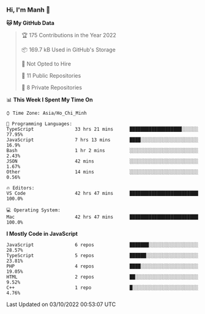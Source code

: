 ### Hi, I'm Manh 👋

<!--START_SECTION:waka-->
**🐱 My GitHub Data** 

> 🏆 175 Contributions in the Year 2022
 > 
> 📦 169.7 kB Used in GitHub's Storage 
 > 
> 🚫 Not Opted to Hire
 > 
> 📜 11 Public Repositories 
 > 
> 🔑 8 Private Repositories  
 > 
📊 **This Week I Spent My Time On** 

```text
⌚︎ Time Zone: Asia/Ho_Chi_Minh

💬 Programming Languages: 
TypeScript               33 hrs 21 mins      ███████████████████░░░░░░   77.95% 
JavaScript               7 hrs 13 mins       ████░░░░░░░░░░░░░░░░░░░░░   16.9% 
Bash                     1 hr 2 mins         ░░░░░░░░░░░░░░░░░░░░░░░░░   2.43% 
JSON                     42 mins             ░░░░░░░░░░░░░░░░░░░░░░░░░   1.67% 
Other                    14 mins             ░░░░░░░░░░░░░░░░░░░░░░░░░   0.56%

🔥 Editors: 
VS Code                  42 hrs 47 mins      █████████████████████████   100.0%

💻 Operating System: 
Mac                      42 hrs 47 mins      █████████████████████████   100.0%

```

**I Mostly Code in JavaScript** 

```text
JavaScript               6 repos             ███████░░░░░░░░░░░░░░░░░░   28.57% 
TypeScript               5 repos             ██████░░░░░░░░░░░░░░░░░░░   23.81% 
PHP                      4 repos             ████░░░░░░░░░░░░░░░░░░░░░   19.05% 
HTML                     2 repos             ██░░░░░░░░░░░░░░░░░░░░░░░   9.52% 
C++                      1 repo              █░░░░░░░░░░░░░░░░░░░░░░░░   4.76%

```



 Last Updated on 03/10/2022 00:53:07 UTC
<!--END_SECTION:waka-->
